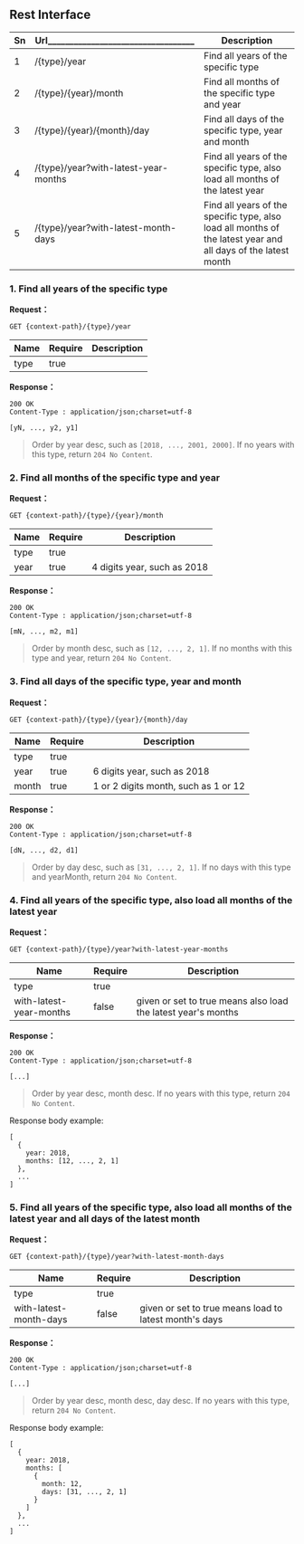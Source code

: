 ## Rest Interface

| Sn | Url__________________________________| Description
|----|--------------------------------------|-------------
| 1  | /{type}/year                         | Find all years of the specific type
| 2  | /{type}/{year}/month                 | Find all months of the specific type and year
| 3  | /{type}/{year}/{month}/day           | Find all days of the specific type, year and month
| 4  | /{type}/year?with-latest-year-months | Find all years of the specific type, also load all months of the latest year
| 5  | /{type}/year?with-latest-month-days  | Find all years of the specific type, also load all months of the latest year and all days of the latest month

### 1. Find all years of the specific type

**Request：**

```
GET {context-path}/{type}/year
```

| Name | Require | Description
|------|---------|-------------
| type | true    | 

**Response：**

```
200 OK
Content-Type : application/json;charset=utf-8

[yN, ..., y2, y1]
```

> Order by year desc, such as `[2018, ..., 2001, 2000]`. If no years with this type, return `204 No Content`.

### 2. Find all months of the specific type and year

**Request：**

```
GET {context-path}/{type}/{year}/month
```

| Name | Require | Description
|------|---------|-------------
| type | true    | 
| year | true    | 4 digits year, such as 2018

**Response：**

```
200 OK
Content-Type : application/json;charset=utf-8

[mN, ..., m2, m1]
```

> Order by month desc, such as `[12, ..., 2, 1]`. If no months with this type and year, return `204 No Content`.

### 3. Find all days of the specific type, year and month

**Request：**

```
GET {context-path}/{type}/{year}/{month}/day
```

| Name  | Require | Description
|-------|---------|-------------
| type  | true    | 
| year  | true    | 6 digits year, such as 2018
| month | true    | 1 or 2 digits month, such as 1 or 12

**Response：**

```
200 OK
Content-Type : application/json;charset=utf-8

[dN, ..., d2, d1]
```

> Order by day desc, such as `[31, ..., 2, 1]`. If no days with this type and yearMonth, return `204 No Content`.

### 4. Find all years of the specific type, also load all months of the latest year

**Request：**

```
GET {context-path}/{type}/year?with-latest-year-months
```

| Name                    | Require | Description
|-------------------------|---------|-------------
| type                    | true    | 
| with-latest-year-months | false   | given or set to true means also load the latest year's months

**Response：**

```
200 OK
Content-Type : application/json;charset=utf-8

[...]
```

> Order by year desc, month desc. If no years with this type, return `204 No Content`.

Response body example:

```
[
  {
    year: 2018, 
    months: [12, ..., 2, 1]
  },
  ...
]
```

### 5. Find all years of the specific type, also load all months of the latest year and all days of the latest month

**Request：**

```
GET {context-path}/{type}/year?with-latest-month-days
```

| Name                   | Require | Description
|------------------------|---------|-------------
| type                   | true    | 
| with-latest-month-days | false   | given or set to true means load to latest month's days

**Response：**

```
200 OK
Content-Type : application/json;charset=utf-8

[...]
```

> Order by year desc, month desc, day desc. If no years with this type, return `204 No Content`.

Response body example:

```
[
  {
    year: 2018, 
    months: [
      {
        month: 12, 
        days: [31, ..., 2, 1]
      }
    ]
  },
  ...
]
```